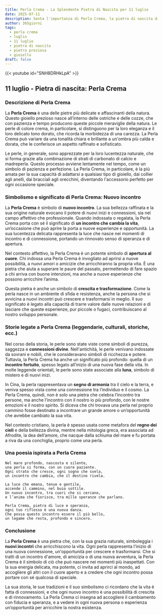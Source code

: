 ```yaml
---
title: Perla Crema - La Splendente Pietra di Nascita per 11 luglio
date: 2025-07-11
description: Senta l'importanza di Perla Crema, la pietra di nascita di 11 luglio che simboleggia Nuovo incontro. Lasci che la sua bellezza e il suo significato illuminino la sua giornata.
author: 365giorni
tags:
  - perla crema
  - luglio
  - 11 luglio
  - pietra di nascita
  - pietra preziosa
  - gioiello
draft: false
---
```


{{< youtube id="SNH8DRHkLpA" >}}

## 11 luglio - Pietra di nascita: Perla Crema

### Descrizione di Perla Crema

La **Perla Crema** è una delle pietre più delicate e affascinanti della natura. Questo gioiello prezioso nasce all’interno delle ostriche e delle cozze, che con pazienza e tempo producono queste piccole meraviglie della natura. Le perle di colore crema, in particolare, si distinguono per la loro eleganza e il loro delicato tono dorato, che ricorda la morbidezza di una carezza. La Perla Crema può variare da una tonalità chiara e brillante a un'ombra più calda e dorata, che le conferisce un aspetto raffinato e sofisticato.

Le perle, in generale, sono apprezzate per la loro lucentezza naturale, che si forma grazie alla combinazione di strati di carbonato di calcio e madreperla. Questo processo avviene lentamente nel tempo, come un simbolo di pazienza e perfezione. La Perla Crema, in particolare, è la più amata per la sua capacità di adattarsi a qualsiasi tipo di gioiello, dai collier agli anelli, dai bracciali agli orecchini, diventando l'accessorio perfetto per ogni occasione speciale.

### Simbolismo e significato di Perla Crema: Nuovo incontro

La **Perla Crema** è simbolo di **nuovo incontro**. La sua bellezza raffinata e la sua origine naturale evocano il potere di nuovi inizi e connessioni, sia nel campo affettivo che professionale. Quando indossata o regalata, la Perla Crema porta con sé il significato di **un incontro che cambia la vita**, un’occasione che può aprire la porta a nuove esperienze e opportunità. La sua lucentezza delicata rappresenta la luce che nasce nei momenti di incontro e di connessione, portando un rinnovato senso di speranza e di apertura.

Nel contesto affettivo, la Perla Crema è un potente simbolo di **apertura al cuore**. Chi indossa una Perla Crema è invogliato ad aprirsi a nuove possibilità, a nuovi amori o amicizie che arricchiranno la propria vita. È una pietra che aiuta a superare le paure del passato, permettendo di fare spazio a chi arriva con buone intenzioni, ma anche a nuove esperienze che possono arricchire l’anima.

Questa pietra è anche un simbolo di **crescita e trasformazione**. Come la perla nasce in un ambiente di sfida e resistenza, anche la persona che si avvicina a nuovi incontri può crescere e trasformarsi in meglio. Il suo significato è legato alla capacità di trarre valore dalle nuove relazioni e di lasciare che queste esperienze, pur piccole o fugaci, contribuiscano al nostro sviluppo personale.

### Storie legate a Perla Crema (leggendarie, culturali, storiche, ecc.)

Nel corso della storia, le perle sono state viste come simboli di purezza, saggezza e **connessioni divine**. Nell'antichità, le perle venivano indossate da sovrani e nobili, che le consideravano simboli di ricchezza e potere. Tuttavia, la Perla Crema ha anche un significato più profondo: quella di un **incontro fortuito**, spesso legato all’inizio di una nuova fase della vita. In molte leggende orientali, le perle sono state associate alla **luna**, simbolo di mistero e di nuovi inizi.

In Cina, la perla rappresentava un **segno di armonia** tra il cielo e la terra, e veniva spesso vista come una connessione tra l’individuo e il cosmo. La Perla Crema, quindi, non è solo una pietra che celebra l’incontro tra persone, ma anche l’incontro con il nostro io più profondo, con le nostre emozioni e il nostro spirito. Si diceva che chi trovava una perla nel proprio cammino fosse destinato a incontrare un grande amore o un’opportunità che avrebbe cambiato la sua vita.

Nel contesto cristiano, la perla è spesso usata come metafora del **regno dei cieli** e della bellezza divina, mentre nella mitologia greca, era associata ad Afrodite, la dea dell’amore, che nacque dalla schiuma del mare e fu portata a riva da una conchiglia, proprio come una perla.

### Una poesia ispirata a Perla Crema

```
Nel mare profondo, nascosta e silente,
una perla si forma, con un cuore paziente.
Ogni strato che cresce, ogni sogno che svela,
un incontro che cambia, che il destino rivela.

La luce che emana, tenue e gentile,
accende il cammino, nel buio sottile.
Un nuovo incontro, tra cuori che si cercano,
e l’anima che fiorisce, tra mille speranze che parlano.

Perla Crema, pietra di luce e speranza,
ogni tuo riflesso è una nuova danza.
Che possa questo incontro essere il più bello,
un legame che resta, profondo e sincero.
```

### Conclusione

La **Perla Crema** è una pietra che, con la sua grazia naturale, simboleggia i **nuovi incontri** che arricchiscono la vita. Ogni perla rappresenta l'inizio di una nuova connessione, un'opportunità per crescere e trasformarsi. Che si tratti di un incontro d'amore, di amicizia o di una nuova avventura, la Perla Crema è il simbolo di ciò che può nascere nei momenti più inaspettati. Con la sua energia delicata, ma potente, ci invita ad aprirci al mondo, ad accogliere gli altri con il cuore aperto e a credere che ogni incontro possa portare con sé qualcosa di speciale.

La sua storia, le sue tradizioni e il suo simbolismo ci ricordano che la vita è fatta di connessioni, e che ogni nuovo incontro è una possibilità di crescita e di rinnovamento. La Perla Crema ci insegna ad accogliere il cambiamento con fiducia e speranza, e a vedere in ogni nuova persona o esperienza un’opportunità per arricchire la nostra esistenza.